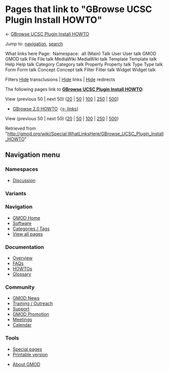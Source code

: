 <div id="mw-page-base" class="noprint">

</div>

<div id="mw-head-base" class="noprint">

</div>

<div id="content" class="mw-body" role="main">

<span id="top"></span>

<div id="mw-js-message" style="display:none;">

</div>



# <span dir="auto">Pages that link to "GBrowse UCSC Plugin Install HOWTO"</span>

<div id="bodyContent">

<div id="contentSub">

← [GBrowse UCSC Plugin Install
HOWTO](/wiki/GBrowse_UCSC_Plugin_Install_HOWTO "GBrowse UCSC Plugin Install HOWTO")

</div>

<div id="jump-to-nav" class="mw-jump">

Jump to: [navigation](#mw-navigation), [search](#p-search)

</div>

<div id="mw-content-text">

What links here Page:  Namespace:  all (Main) Talk User User talk GMOD
GMOD talk File File talk MediaWiki MediaWiki talk Template Template talk
Help Help talk Category Category talk Property Property talk Type Type
talk Form Form talk Concept Concept talk Filter Filter talk Widget
Widget talk

Filters
[Hide](/mediawiki/index.php?title=Special:WhatLinksHere/GBrowse_UCSC_Plugin_Install_HOWTO&hidetrans=1 "Special:WhatLinksHere/GBrowse UCSC Plugin Install HOWTO")
transclusions \|
[Hide](/mediawiki/index.php?title=Special:WhatLinksHere/GBrowse_UCSC_Plugin_Install_HOWTO&hidelinks=1 "Special:WhatLinksHere/GBrowse UCSC Plugin Install HOWTO")
links \|
[Hide](/mediawiki/index.php?title=Special:WhatLinksHere/GBrowse_UCSC_Plugin_Install_HOWTO&hideredirs=1 "Special:WhatLinksHere/GBrowse UCSC Plugin Install HOWTO")
redirects

The following pages link to **[GBrowse UCSC Plugin Install
HOWTO](/wiki/GBrowse_UCSC_Plugin_Install_HOWTO "GBrowse UCSC Plugin Install HOWTO")**:

View (previous 50 \| next 50)
([20](/mediawiki/index.php?title=Special:WhatLinksHere/GBrowse_UCSC_Plugin_Install_HOWTO&limit=20 "Special:WhatLinksHere/GBrowse UCSC Plugin Install HOWTO")
\|
[50](/mediawiki/index.php?title=Special:WhatLinksHere/GBrowse_UCSC_Plugin_Install_HOWTO&limit=50 "Special:WhatLinksHere/GBrowse UCSC Plugin Install HOWTO")
\|
[100](/mediawiki/index.php?title=Special:WhatLinksHere/GBrowse_UCSC_Plugin_Install_HOWTO&limit=100 "Special:WhatLinksHere/GBrowse UCSC Plugin Install HOWTO")
\|
[250](/mediawiki/index.php?title=Special:WhatLinksHere/GBrowse_UCSC_Plugin_Install_HOWTO&limit=250 "Special:WhatLinksHere/GBrowse UCSC Plugin Install HOWTO")
\|
[500](/mediawiki/index.php?title=Special:WhatLinksHere/GBrowse_UCSC_Plugin_Install_HOWTO&limit=500 "Special:WhatLinksHere/GBrowse UCSC Plugin Install HOWTO"))

- [GBrowse 2.0 HOWTO](/wiki/GBrowse_2.0_HOWTO "GBrowse 2.0 HOWTO") ‎
  <span class="mw-whatlinkshere-tools">([←
  links](/mediawiki/index.php?title=Special:WhatLinksHere&target=GBrowse+2.0+HOWTO "Special:WhatLinksHere"))</span>

View (previous 50 \| next 50)
([20](/mediawiki/index.php?title=Special:WhatLinksHere/GBrowse_UCSC_Plugin_Install_HOWTO&limit=20 "Special:WhatLinksHere/GBrowse UCSC Plugin Install HOWTO")
\|
[50](/mediawiki/index.php?title=Special:WhatLinksHere/GBrowse_UCSC_Plugin_Install_HOWTO&limit=50 "Special:WhatLinksHere/GBrowse UCSC Plugin Install HOWTO")
\|
[100](/mediawiki/index.php?title=Special:WhatLinksHere/GBrowse_UCSC_Plugin_Install_HOWTO&limit=100 "Special:WhatLinksHere/GBrowse UCSC Plugin Install HOWTO")
\|
[250](/mediawiki/index.php?title=Special:WhatLinksHere/GBrowse_UCSC_Plugin_Install_HOWTO&limit=250 "Special:WhatLinksHere/GBrowse UCSC Plugin Install HOWTO")
\|
[500](/mediawiki/index.php?title=Special:WhatLinksHere/GBrowse_UCSC_Plugin_Install_HOWTO&limit=500 "Special:WhatLinksHere/GBrowse UCSC Plugin Install HOWTO"))

</div>

<div class="printfooter">

Retrieved from
"<http://gmod.org/wiki/Special:WhatLinksHere/GBrowse_UCSC_Plugin_Install_HOWTO>"

</div>

<div id="catlinks" class="catlinks catlinks-allhidden">

</div>

<div class="visualClear">

</div>

</div>

</div>

<div id="mw-navigation">

## Navigation menu

<div id="mw-head">



<div id="left-navigation">

<div id="p-namespaces" class="vectorTabs" role="navigation"
aria-labelledby="p-namespaces-label">

### Namespaces


- <span id="ca-talk"><a
  href="/mediawiki/index.php?title=Talk:GBrowse_UCSC_Plugin_Install_HOWTO&amp;action=edit&amp;redlink=1"
  accesskey="t"
  title="Discussion about the content page [t]">Discussion</a></span>

</div>

<div id="p-variants" class="vectorMenu emptyPortlet" role="navigation"
aria-labelledby="p-variants-label">

### 

### Variants[](#)

<div class="menu">

</div>

</div>

</div>





</div>

</div>

</div>

<div id="mw-panel">

<div id="p-logo" role="banner">

<a href="/wiki/Main_Page"
style="background-image: url(http://gmod.org/images/GMOD-cogs.png);"
title="Visit the main page"></a>

</div>

<div id="p-Navigation" class="portal" role="navigation"
aria-labelledby="p-Navigation-label">

### Navigation

<div class="body">

- <span id="n-GMOD-Home">[GMOD Home](/wiki/Main_Page)</span>
- <span id="n-Software">[Software](/wiki/GMOD_Components)</span>
- <span id="n-Categories-.2F-Tags">[Categories /
  Tags](/wiki/Categories)</span>
- <span id="n-View-all-pages">[View all
  pages](/wiki/Special:AllPages)</span>

</div>

</div>

<div id="p-Documentation" class="portal" role="navigation"
aria-labelledby="p-Documentation-label">

### Documentation

<div class="body">

- <span id="n-Overview">[Overview](/wiki/Overview)</span>
- <span id="n-FAQs">[FAQs](/wiki/Category:FAQ)</span>
- <span id="n-HOWTOs">[HOWTOs](/wiki/Category:HOWTO)</span>
- <span id="n-Glossary">[Glossary](/wiki/Glossary)</span>

</div>

</div>

<div id="p-Community" class="portal" role="navigation"
aria-labelledby="p-Community-label">

### Community

<div class="body">

- <span id="n-GMOD-News">[GMOD News](/wiki/GMOD_News)</span>
- <span id="n-Training-.2F-Outreach">[Training /
  Outreach](/wiki/Training_and_Outreach)</span>
- <span id="n-Support">[Support](/wiki/Support)</span>
- <span id="n-GMOD-Promotion">[GMOD
  Promotion](/wiki/GMOD_Promotion)</span>
- <span id="n-Meetings">[Meetings](/wiki/Meetings)</span>
- <span id="n-Calendar">[Calendar](/wiki/Calendar)</span>

</div>

</div>

<div id="p-tb" class="portal" role="navigation"
aria-labelledby="p-tb-label">

### Tools

<div class="body">

- <span id="t-specialpages"><a href="/wiki/Special:SpecialPages" accesskey="q"
  title="A list of all special pages [q]">Special pages</a></span>
- <span id="t-print"><a
  href="/mediawiki/index.php?title=Special:WhatLinksHere/GBrowse_UCSC_Plugin_Install_HOWTO&amp;printable=yes"
  rel="alternate" accesskey="p"
  title="Printable version of this page [p]">Printable version</a></span>

</div>

</div>

</div>

</div>

<div id="footer" role="contentinfo">

- <span id="footer-places-about">[About
  GMOD](/wiki/GMOD:About "GMOD:About")</span>

<!-- -->






</div>
